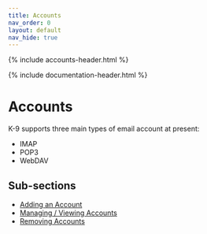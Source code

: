 ```yaml
---
title: Accounts
nav_order: 0 
layout: default
nav_hide: true 
---
```


{% include accounts-header.html %}

{% include documentation-header.html %}

# Accounts

K-9 supports three main types of email account at present:

* IMAP
* POP3
* WebDAV

## Sub-sections

* [Adding an Account](/documentation/accounts/add.html)
* [Managing / Viewing Accounts](/documentation/accounts/view.html)
* [Removing Accounts](/documentation/accounts/remove.html)
